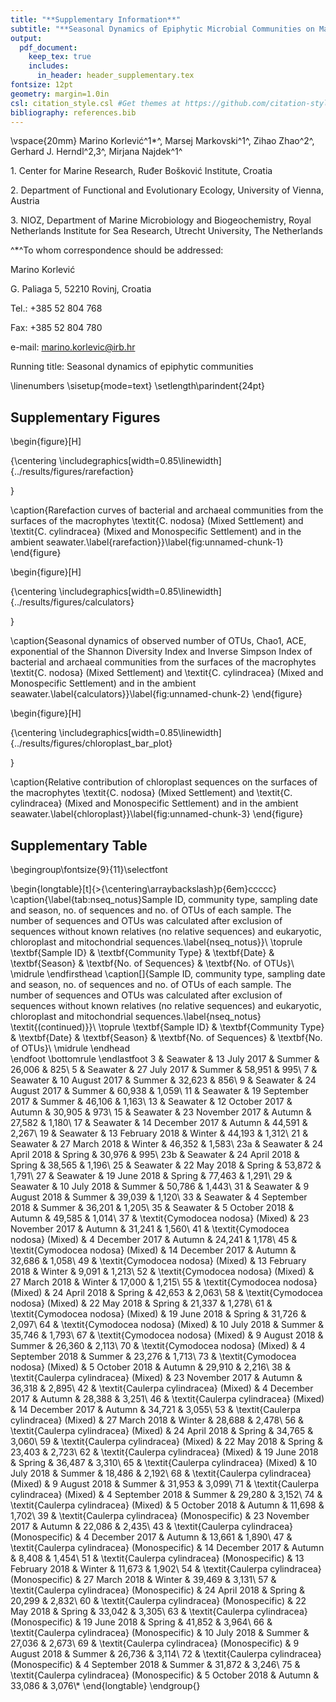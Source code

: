 ```yaml
---
title: "**Supplementary Information**"
subtitle: "**Seasonal Dynamics of Epiphytic Microbial Communities on Marine Macrophyte Surfaces**"
output:
  pdf_document:
    keep_tex: true
    includes:
      in_header: header_supplementary.tex
fontsize: 12pt
geometry: margin=1.0in
csl: citation_style.csl #Get themes at https://github.com/citation-style-language/styles
bibliography: references.bib
---
```




\vspace{20mm}
Marino Korlević^1$*$^, Marsej Markovski^1^, Zihao Zhao^2^, Gerhard J. Herndl^2,3^, Mirjana Najdek^1^

1\. Center for Marine Research, Ruđer Bošković Institute, Croatia

2\. Department of Functional and Evolutionary Ecology, University of Vienna, Austria

3\. NIOZ, Department of Marine Microbiology and Biogeochemistry, Royal Netherlands Institute for Sea Research, Utrecht University, The Netherlands

^$*$^To whom correspondence should be addressed:

Marino Korlević

G. Paliaga 5, 52210 Rovinj, Croatia

Tel.: +385 52 804 768

Fax: +385 52 804 780

e-mail: marino.korlevic@irb.hr

Running title: Seasonal dynamics of epiphytic communities

\linenumbers
\sisetup{mode=text}
\setlength\parindent{24pt}

## Supplementary Figures

\begin{figure}[H]

{\centering \includegraphics[width=0.85\linewidth]{../results/figures/rarefaction} 

}

\caption{Rarefaction curves of bacterial and archaeal communities from the surfaces of the macrophytes \textit{C. nodosa} (Mixed Settlement) and \textit{C. cylindracea} (Mixed and Monospecific Settlement) and in the ambient seawater.\label{rarefaction}}\label{fig:unnamed-chunk-1}
\end{figure}

\begin{figure}[H]

{\centering \includegraphics[width=0.85\linewidth]{../results/figures/calculators} 

}

\caption{Seasonal dynamics of observed number of OTUs, Chao1, ACE, exponential of the Shannon Diversity Index and Inverse Simpson Index of bacterial and archaeal communities from the surfaces of the macrophytes \textit{C. nodosa} (Mixed Settlement) and \textit{C. cylindracea} (Mixed and Monospecific Settlement) and in the ambient seawater.\label{calculators}}\label{fig:unnamed-chunk-2}
\end{figure}

\begin{figure}[H]

{\centering \includegraphics[width=0.85\linewidth]{../results/figures/chloroplast_bar_plot} 

}

\caption{Relative contribution of chloroplast sequences on the surfaces of the macrophytes \textit{C. nodosa} (Mixed Settlement) and \textit{C. cylindracea} (Mixed and Monospecific Settlement) and in the ambient seawater.\label{chloroplast}}\label{fig:unnamed-chunk-3}
\end{figure}

## Supplementary Table

\begingroup\fontsize{9}{11}\selectfont

\begin{longtable}[t]{>{\centering\arraybackslash}p{6em}ccccc}
\caption{\label{tab:nseq_notus}Sample ID, community type, sampling date and season, no. of sequences and no. of OTUs of each sample. The number of sequences and OTUs was calculated after exclusion of sequences without known relatives (no relative sequences) and eukaryotic, chloroplast and mitochondrial sequences.\label{nseq_notus}}\\
\toprule
\textbf{Sample ID} & \textbf{Community Type} & \textbf{Date} & \textbf{Season} & \textbf{No. of Sequences} & \textbf{No. of OTUs}\\
\midrule
\endfirsthead
\caption[]{Sample ID, community type, sampling date and season, no. of sequences and no. of OTUs of each sample. The number of sequences and OTUs was calculated after exclusion of sequences without known relatives (no relative sequences) and eukaryotic, chloroplast and mitochondrial sequences.\label{nseq_notus} \textit{(continued)}}\\
\toprule
\textbf{Sample ID} & \textbf{Community Type} & \textbf{Date} & \textbf{Season} & \textbf{No. of Sequences} & \textbf{No. of OTUs}\\
\midrule
\endhead
\
\endfoot
\bottomrule
\endlastfoot
3 & Seawater & 13 July 2017 & Summer & 26,006 & 825\\
5 & Seawater & 27 July 2017 & Summer & 58,951 & 995\\
7 & Seawater & 10 August 2017 & Summer & 32,623 & 856\\
9 & Seawater & 24 August 2017 & Summer & 60,938 & 1,059\\
11 & Seawater & 19 September 2017 & Summer & 46,106 & 1,163\\
13 & Seawater & 12 October 2017 & Autumn & 30,905 & 973\\
15 & Seawater & 23 November 2017 & Autumn & 27,582 & 1,180\\
17 & Seawater & 14 December 2017 & Autumn & 44,591 & 2,267\\
19 & Seawater & 13 February 2018 & Winter & 44,193 & 1,312\\
21 & Seawater & 27 March 2018 & Winter & 46,352 & 1,583\\
23a & Seawater & 24 April 2018 & Spring & 30,976 & 995\\
23b & Seawater & 24 April 2018 & Spring & 38,565 & 1,196\\
25 & Seawater & 22 May 2018 & Spring & 53,872 & 1,791\\
27 & Seawater & 19 June 2018 & Spring & 77,463 & 1,291\\
29 & Seawater & 10 July 2018 & Summer & 50,786 & 1,443\\
31 & Seawater & 9 August 2018 & Summer & 39,039 & 1,120\\
33 & Seawater & 4 September 2018 & Summer & 36,201 & 1,205\\
35 & Seawater & 5 October 2018 & Autumn & 49,585 & 1,014\\
37 & \textit{Cymodocea nodosa} (Mixed) & 23 November 2017 & Autumn & 31,241 & 1,560\\
41 & \textit{Cymodocea nodosa} (Mixed) & 4 December 2017 & Autumn & 24,241 & 1,178\\
45 & \textit{Cymodocea nodosa} (Mixed) & 14 December 2017 & Autumn & 32,686 & 1,058\\
49 & \textit{Cymodocea nodosa} (Mixed) & 13 February 2018 & Winter & 9,091 & 1,213\\
52 & \textit{Cymodocea nodosa} (Mixed) & 27 March 2018 & Winter & 17,000 & 1,215\\
55 & \textit{Cymodocea nodosa} (Mixed) & 24 April 2018 & Spring & 42,653 & 2,063\\
58 & \textit{Cymodocea nodosa} (Mixed) & 22 May 2018 & Spring & 21,337 & 1,278\\
61 & \textit{Cymodocea nodosa} (Mixed) & 19 June 2018 & Spring & 31,726 & 2,097\\
64 & \textit{Cymodocea nodosa} (Mixed) & 10 July 2018 & Summer & 35,746 & 1,793\\
67 & \textit{Cymodocea nodosa} (Mixed) & 9 August 2018 & Summer & 26,360 & 2,113\\
70 & \textit{Cymodocea nodosa} (Mixed) & 4 September 2018 & Summer & 23,276 & 1,713\\
73 & \textit{Cymodocea nodosa} (Mixed) & 5 October 2018 & Autumn & 29,910 & 2,216\\
38 & \textit{Caulerpa cylindracea} (Mixed) & 23 November 2017 & Autumn & 36,318 & 2,895\\
42 & \textit{Caulerpa cylindracea} (Mixed) & 4 December 2017 & Autumn & 28,388 & 3,251\\
46 & \textit{Caulerpa cylindracea} (Mixed) & 14 December 2017 & Autumn & 34,721 & 3,055\\
53 & \textit{Caulerpa cylindracea} (Mixed) & 27 March 2018 & Winter & 28,688 & 2,478\\
56 & \textit{Caulerpa cylindracea} (Mixed) & 24 April 2018 & Spring & 34,765 & 3,060\\
59 & \textit{Caulerpa cylindracea} (Mixed) & 22 May 2018 & Spring & 23,403 & 2,723\\
62 & \textit{Caulerpa cylindracea} (Mixed) & 19 June 2018 & Spring & 36,487 & 3,310\\
65 & \textit{Caulerpa cylindracea} (Mixed) & 10 July 2018 & Summer & 18,486 & 2,192\\
68 & \textit{Caulerpa cylindracea} (Mixed) & 9 August 2018 & Summer & 31,953 & 3,099\\
71 & \textit{Caulerpa cylindracea} (Mixed) & 4 September 2018 & Summer & 29,280 & 3,152\\
74 & \textit{Caulerpa cylindracea} (Mixed) & 5 October 2018 & Autumn & 11,698 & 1,702\\
39 & \textit{Caulerpa cylindracea} (Monospecific) & 23 November 2017 & Autumn & 22,086 & 2,435\\
43 & \textit{Caulerpa cylindracea} (Monospecific) & 4 December 2017 & Autumn & 13,661 & 1,890\\
47 & \textit{Caulerpa cylindracea} (Monospecific) & 14 December 2017 & Autumn & 8,408 & 1,454\\
51 & \textit{Caulerpa cylindracea} (Monospecific) & 13 February 2018 & Winter & 11,673 & 1,902\\
54 & \textit{Caulerpa cylindracea} (Monospecific) & 27 March 2018 & Winter & 39,469 & 3,131\\
57 & \textit{Caulerpa cylindracea} (Monospecific) & 24 April 2018 & Spring & 20,299 & 2,832\\
60 & \textit{Caulerpa cylindracea} (Monospecific) & 22 May 2018 & Spring & 33,042 & 3,305\\
63 & \textit{Caulerpa cylindracea} (Monospecific) & 19 June 2018 & Spring & 41,852 & 3,964\\
66 & \textit{Caulerpa cylindracea} (Monospecific) & 10 July 2018 & Summer & 27,036 & 2,673\\
69 & \textit{Caulerpa cylindracea} (Monospecific) & 9 August 2018 & Summer & 26,736 & 3,114\\
72 & \textit{Caulerpa cylindracea} (Monospecific) & 4 September 2018 & Summer & 31,872 & 3,246\\
75 & \textit{Caulerpa cylindracea} (Monospecific) & 5 October 2018 & Autumn & 33,086 & 3,076\\*
\end{longtable}
\endgroup{}
